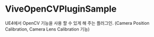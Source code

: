 # ViveOpenCVPluginSample
UE4에서 OpenCV 기능을 사용 할 수 있게 해 주는 플러그인. (Camera Position Calibration, Camera Lens Calibration 기능)
